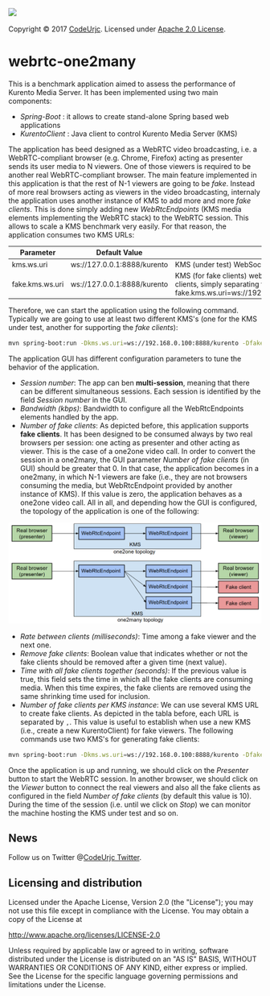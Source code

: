 [![][CodeUrjc Logo]][CodeUrjc]

Copyright © 2017 [CodeUrjc]. Licensed under [Apache 2.0 License].

webrtc-one2many
===============

This is a benchmark application aimed to assess the performance of Kurento Media Server. It has been implemented using two main components:

* *Spring-Boot* : it allows to create stand-alone Spring based web applications
* *KurentoClient* : Java client to control Kurento Media Server (KMS)

The application has beed designed as a WebRTC video broadcasting, i.e. a WebRTC-compliant browser (e.g. Chrome, Firefox) acting as presenter sends its user media to N viewers. One of those viewers is required to be another real WebRTC-compliant browser. The main feature implemented in this application is that the rest of N-1 viewers are going to be *fake*. Instead of more real browsers acting as viewers in the video broadcasting, internaly the application uses another instance of KMS to add more and more *fake clients*. This is done simply adding new *WebRtcEndpoints* (KMS media elements implementing the WebRTC stack) to the WebRTC session. This allows to scale a KMS benchmark very easily. For that reason, the application consumes two KMS URLs:

| Parameter                   | Default Value                | Description                                                                                                                                                                                                                       |
|-----------------------------|------------------------------|-----------------------------------------------------------------------------------------------------------------------------------------------------------------------------------------------------------------------------------|
| kms.ws.uri                  | ws://127.0.0.1:8888/kurento  | KMS (under test) WebSocket URL                                                                                                                                                                                                    |
| fake.kms.ws.uri             | ws://127.0.0.1:8888/kurento  | KMS (for fake clients) websocket URL. Several instances of KMS can be used for fake clients, simply separating the URLs with the symbol ",", e.g: fake.kms.ws.uri=ws://192.168.0.101:8888/kurento,ws://192.168.0.102:8888/kurento |

Therefore, we can start the application using the following command. Typically we are going to use at least two different KMS's (one for the KMS under test, another for supporting the *fake clients*):

```bash
mvn spring-boot:run -Dkms.ws.uri=ws://192.168.0.100:8888/kurento -Dfake.kms.ws.uri=ws://192.168.0.101:8888/kurento
```

The application GUI has different configuration parameters to tune the behavior of the application.

- *Session number*: The app can ben **multi-session**, meaning that there can be different simultaneous sessions. Each session is identified by the field *Session number* in the GUI.
- *Bandwidth (kbps)*: Bandwidth to configure all the WebRtcEndpoints elements handled by the app.
- *Number of fake clients*: As depicted before, this application supports **fake clients**. It has been designed to be consumed always by two real browsers per session: one acting as presenter and other acting as viewer. This is the case of a one2one video call. In order to convert the session in a one2many, the GUI parameter *Number of fake clients* (in GUI) should be greater that 0. In that case, the application becomes in a one2many, in which N-1 viewers are fake (i.e., they are not browsers consuming the media, but WebRtcEndpoint provided by another instance of KMS). If this value is zero, the application behaves as a one2one video call. All in all, and depending how the GUI is configured, the topology of the application is one of the following:

![](https://raw.githubusercontent.com/codeurjc/webrtc-one2many/master/src/main/resources/static/img/topology.png)

- *Rate between clients (milliseconds)*: Time among a fake viewer and the next one.
- *Remove fake clients*: Boolean value that indicates whether or not the fake clients should be removed after a given time (next value).
- *Time with all fake clients together (seconds)*: If the previous value is true, this field sets the time in which all the fake clients are consuming media. When this time expires, the fake clients are removed using the same shrinking time used for inclusion.
- *Number of fake clients per KMS instance*: We can use several KMS URL to create fake clients. As depicted in the tabla before, each URL is separated by `,`. This value is useful to establish when use a new KMS (i.e., create a new KurentoClient) for fake viewers. The following commands use two KMS's for generating fake clients: 

```bash
mvn spring-boot:run -Dkms.ws.uri=ws://192.168.0.100:8888/kurento -Dfake.kms.ws.uri=ws://192.168.0.101:8888/kurento,ws://192.168.0.102:8888/kurento
```

Once the application is up and running, we should click on the *Presenter* button to start the WebRTC session. In another browser, we should click on the *Viewer* button to connect the real viewers and also all the fake clients as configured in the field *Number of fake clients* (by default this value is 10). During the time of the session (i.e. until we click on *Stop*) we can monitor the machine hosting the KMS under test and so on.

News
----

Follow us on Twitter @[CodeUrjc Twitter].

Licensing and distribution
--------------------------

Licensed under the Apache License, Version 2.0 (the "License");
you may not use this file except in compliance with the License.
You may obtain a copy of the License at

  http://www.apache.org/licenses/LICENSE-2.0

Unless required by applicable law or agreed to in writing, software
distributed under the License is distributed on an "AS IS" BASIS,
WITHOUT WARRANTIES OR CONDITIONS OF ANY KIND, either express or implied.
See the License for the specific language governing permissions and
limitations under the License.


[Apache 2.0 License]: http://www.apache.org/licenses/LICENSE-2.0
[CodeUrjc Logo]: https://raw.githubusercontent.com/codeurjc/webrtc-one2many/master/src/main/resources/static/img/code.png
[CodeUrjc Twitter]: https://twitter.com/codeurjc
[CodeUrjc]: http://www.code.etsii.urjc.es/
